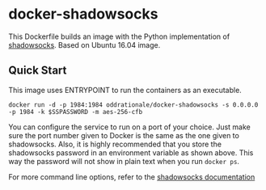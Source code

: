 docker-shadowsocks
==================

This Dockerfile builds an image with the Python implementation of [shadowsocks](https://github.com/shadowsocks/shadowsocks). Based on Ubuntu 16.04 image.

Quick Start
-----------

This image uses ENTRYPOINT to run the containers as an executable. 

    docker run -d -p 1984:1984 oddrationale/docker-shadowsocks -s 0.0.0.0 -p 1984 -k $SSPASSWORD -m aes-256-cfb


You can configure the service to run on a port of your choice. Just make sure the port number given to Docker is the same as the one given to shadowsocks. Also, it is  highly recommended that you store the shadowsocks password in an environment variable as shown above. This way the password will not show in plain text when you run `docker ps`.

For more command line options, refer to the [shadowsocks documentation](https://github.com/shadowsocks/shadowsocks/tree/master)

